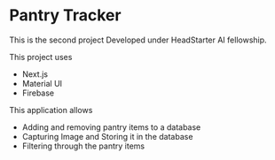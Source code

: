 # Pantry Tracker 
This is the second project Developed under HeadStarter AI fellowship.

This project uses
- Next.js
- Material UI
- Firebase

This application allows
- Adding and removing pantry items to a database
- Capturing Image and Storing it in the database
- Filtering through the pantry items 
